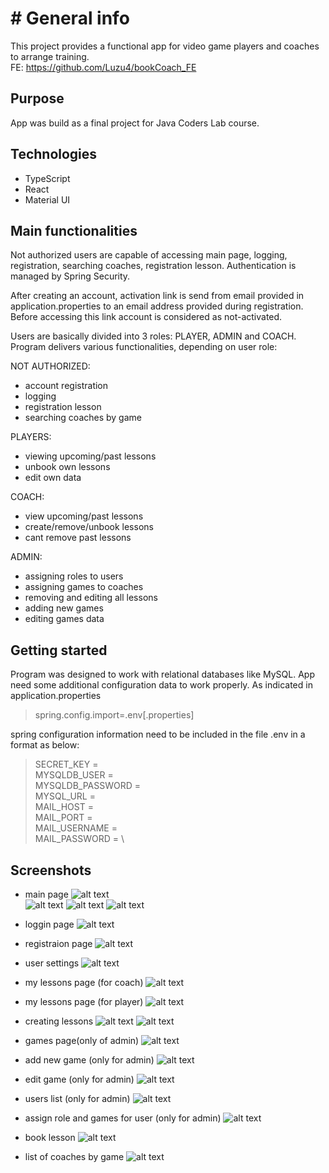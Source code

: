 # # General info

This project provides a functional app for video game players and coaches to arrange training.  
FE: https://github.com/Luzu4/bookCoach_FE
## Purpose
App was build as a final project for Java Coders Lab course.

## Technologies
- TypeScript
- React
- Material UI


## Main functionalities
Not authorized users are capable of accessing main page, logging, registration, searching coaches, registration lesson. Authentication is managed by Spring Security.

After creating an account, activation link is send from email provided in application.properties to an email address provided during registration. Before accessing this link account is considered as not-activated.

Users are basically divided into 3 roles: PLAYER, ADMIN and COACH. 
Program delivers various functionalities, depending on user role: 

NOT AUTHORIZED:
- account registration 
- logging
- registration lesson
- searching coaches by game

PLAYERS:
- viewing upcoming/past lessons
- unbook own lessons
- edit own data

COACH: 
- view upcoming/past lessons
- create/remove/unbook lessons
- cant remove past lessons

ADMIN: 
- assigning roles to users 
- assigning games to coaches
- removing and editing all lessons 
- adding new games
- editing games data

## Getting started
Program was designed to work with relational databases like MySQL. 
App need some additional configuration data to work properly. As indicated in application.properties
>spring.config.import=.env[.properties]

spring configuration information need to be included in the file .env in a format as below:

>SECRET_KEY = \
MYSQLDB_USER = \
MYSQLDB_PASSWORD = \
MYSQL_URL = \
MAIL_HOST = \
MAIL_PORT = \
MAIL_USERNAME = \
MAIL_PASSWORD = \

## Screenshots
- main page 
![alt text](screenshots/screen1.png)  
![alt text](screenshots/screen2.png) 
![alt text](screenshots/screen3.png) 
![alt text](screenshots/screen4.png) 

- loggin page
![alt text](screenshots/screen5.png) 

- registraion page
![alt text](screenshots/screen6.png) 

- user settings
![alt text](screenshots/screen8.png) 

- my lessons page (for coach)
![alt text](screenshots/screen9.png)

- my lessons page (for player)
![alt text](screenshots/screen19.png)

- creating lessons
![alt text](screenshots/screen10.png)
![alt text](screenshots/screen11.png)

- games page(only of admin)
![alt text](screenshots/screen12.png)

- add new game (only for admin)
![alt text](screenshots/screen13.png)

- edit game (only for admin)
![alt text](screenshots/screen14.png)

- users list (only for admin)
![alt text](screenshots/screen15.png)

- assign role and games for user (only for admin)
![alt text](screenshots/screen16.png)

- book lesson 
![alt text](screenshots/screen20.png)

- list of coaches by game
![alt text](screenshots/screen21.png)
